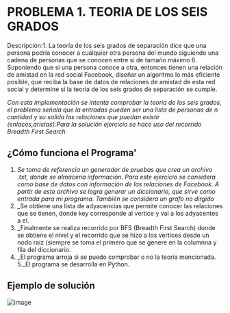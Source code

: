 # PROBLEMA 1. TEORIA DE LOS SEIS GRADOS

Descripción:1. La teoría de los seis grados de separación dice que una persona podría conocer a cualquier
otra persona del mundo siguiendo una cadena de personas que se conocen entre si de tamaño
máximo  6. Suponiendo que si una persona conoce a otra,  entonces tienen una relación de
amistad en la red social Facebook, diseñar un algoritmo lo más eficiente posible, que reciba la
base de datos de relaciones de amistad de esta red social y determine si la teoria de los seis
grados de separación se cumple.

_Con esta implementación se intenta comprobar la teoria de los seis grados, el problema señala que la entradas pueden ser una lista de personas de n cantidad y su salida las relaciones que puedan existir (enlaces,aristas).Para la solución ejercicio se hace uso del recorrido Breadth First Search._

## ¿Cómo funciona el Programa'

1. _Se toma de referencia un generador de pruebas que crea un archivo .txt, donde se almacena información. Para este ejercicio se considera como base de datos con información de las relaciones de Facebook. A partir de este archivo se logra generar un diccionario, que sirve como entrada para mi programa. También se considera un grafo no dirgido_
2. _Se obtiene una lista de adyacencias que permite conocer las relaciones que se tienen, donde key corresponde al vertice y val a los adyacentes a el. 
3. _Finalmente se realiza recorrido por BFS (Breadth First Search) donde se obtiene el nivel y el recorrido que se hizo a los vertices desde un nodo raiz (siempre se toma el primero que se genere en la columnna y fila del diccionario.
4. _El programa arroja si se puedo comprobar o no la teoria mencionada.
5._El programa se desarrolla en Python.

## Ejemplo de solución

![image](https://user-images.githubusercontent.com/8904232/153096575-2589e2d7-f0dd-4747-855e-02f62d4b61bc.png)





